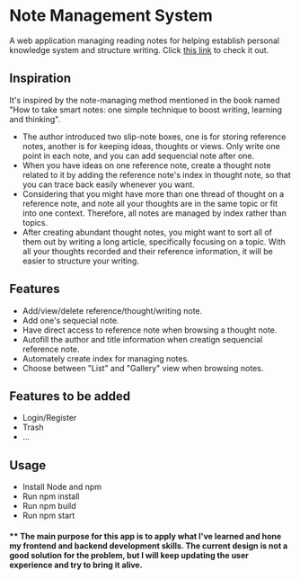 # Note Management System
A web application managing reading notes for helping establish personal knowledge system and structure writing.
Click [this link](https://note-managing-system.herokuapp.com/) to check it out.

## Inspiration
It's inspired by the note-managing method mentioned in the book named "How to take smart notes: one simple technique to boost writing, learning and thinking".
- The author introduced two slip-note boxes, one is for storing reference notes, another is for keeping ideas, thoughts or views. Only write one point in each note, and you can add sequencial note after one.
- When you have ideas on one reference note, create a thought note related to it by adding the reference note's index in thought note, so that you can trace back easily whenever you want.
- Considering that you might have more than one thread of thought on a reference note, and note all your thoughts are in the same topic or fit into one context. Therefore, all notes are managed by index rather than topics.
- After creating abundant thought notes, you might want to sort all of them out by writing a long article, specifically focusing on a topic. With all your thoughts recorded and their reference information, it will be easier to structure your writing.



## Features
- Add/view/delete reference/thought/writing note.
- Add one's sequecial note.
- Have direct access to reference note when browsing a thought note.
- Autofill the author and title information when creatign sequencial reference note.
- Automately create index for managing notes.
- Choose between "List" and "Gallery" view when browsing notes.

## Features to be added
- Login/Register
- Trash
- ...

## Usage
- Install Node and npm
- Run npm install 
- Run npm build 
- Run npm start

#### ** The main purpose for this app is to apply what I've learned and hone my frontend and backend development skills. The current design is not a good solution for the problem, but I will keep updating the user experience and try to bring it alive. 

